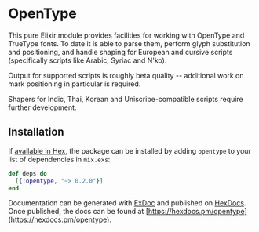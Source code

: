 # OpenType

This pure Elixir module provides facilities for working with OpenType and TrueType fonts. To date it is able to parse them, perform glyph
substitution and positioning, and handle shaping for European and cursive scripts (specifically scripts like Arabic, Syriac and N'ko).

Output for supported scripts is roughly beta quality -- additional work on mark positioning in particular is required.

Shapers for Indic, Thai, Korean and Uniscribe-compatible scripts require further development.

## Installation

If [available in Hex](https://hex.pm/docs/publish), the package can be installed
by adding `opentype` to your list of dependencies in `mix.exs`:

```elixir
def deps do
  [{:opentype, "~> 0.2.0"}]
end
```

Documentation can be generated with [ExDoc](https://github.com/elixir-lang/ex_doc)
and published on [HexDocs](https://hexdocs.pm). Once published, the docs can
be found at [https://hexdocs.pm/opentype](https://hexdocs.pm/opentype).

